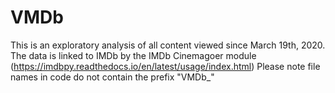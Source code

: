 # VMDb
This is an exploratory analysis of all content viewed since March 19th, 2020. The data is linked to IMDb by the IMDb Cinemagoer module (https://imdbpy.readthedocs.io/en/latest/usage/index.html)
Please note file names in code do not contain the prefix "VMDb_"
